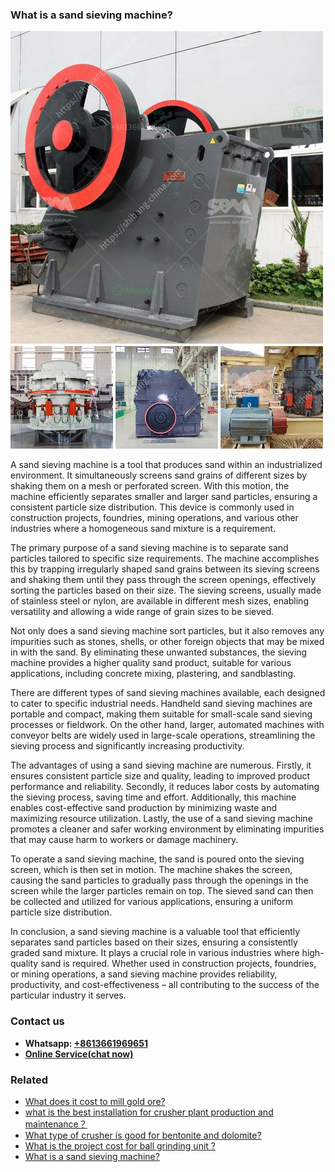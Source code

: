 <h3>What is a sand sieving machine?</h3><img src='1701743376.jpg' alt=''><p>A sand sieving machine is a tool that produces sand within an industrialized environment. It simultaneously screens sand grains of different sizes by shaking them on a mesh or perforated screen. With this motion, the machine efficiently separates smaller and larger sand particles, ensuring a consistent particle size distribution. This device is commonly used in construction projects, foundries, mining operations, and various other industries where a homogeneous sand mixture is a requirement.</p><p>The primary purpose of a sand sieving machine is to separate sand particles tailored to specific size requirements. The machine accomplishes this by trapping irregularly shaped sand grains between its sieving screens and shaking them until they pass through the screen openings, effectively sorting the particles based on their size. The sieving screens, usually made of stainless steel or nylon, are available in different mesh sizes, enabling versatility and allowing a wide range of grain sizes to be sieved.</p><p>Not only does a sand sieving machine sort particles, but it also removes any impurities such as stones, shells, or other foreign objects that may be mixed in with the sand. By eliminating these unwanted substances, the sieving machine provides a higher quality sand product, suitable for various applications, including concrete mixing, plastering, and sandblasting.</p><p>There are different types of sand sieving machines available, each designed to cater to specific industrial needs. Handheld sand sieving machines are portable and compact, making them suitable for small-scale sand sieving processes or fieldwork. On the other hand, larger, automated machines with conveyor belts are widely used in large-scale operations, streamlining the sieving process and significantly increasing productivity.</p><p>The advantages of using a sand sieving machine are numerous. Firstly, it ensures consistent particle size and quality, leading to improved product performance and reliability. Secondly, it reduces labor costs by automating the sieving process, saving time and effort. Additionally, this machine enables cost-effective sand production by minimizing waste and maximizing resource utilization. Lastly, the use of a sand sieving machine promotes a cleaner and safer working environment by eliminating impurities that may cause harm to workers or damage machinery.</p><p>To operate a sand sieving machine, the sand is poured onto the sieving screen, which is then set in motion. The machine shakes the screen, causing the sand particles to gradually pass through the openings in the screen while the larger particles remain on top. The sieved sand can then be collected and utilized for various applications, ensuring a uniform particle size distribution.</p><p>In conclusion, a sand sieving machine is a valuable tool that efficiently separates sand particles based on their sizes, ensuring a consistently graded sand mixture. It plays a crucial role in various industries where high-quality sand is required. Whether used in construction projects, foundries, or mining operations, a sand sieving machine provides reliability, productivity, and cost-effectiveness – all contributing to the success of the particular industry it serves.</p><h3>Contact us</h3><ul><li><strong>Whatsapp:&nbsp;<a href="https://wa.me/8613661969651">+8613661969651</a></strong></li><li><a href="https://swt.shibang-china.com/?git&amp;zhl&amp;What is a sand sieving machine"><strong>Online Service(chat now)</strong></a></li></ul><h3>Related</h3><ul><li><a href='What does it cost to mill gold ore.md'>What does it cost to mill gold ore?</a></li><li><a href='what is the best installation for crusher plant production and maintenance？.md'>what is the best installation for crusher plant production and maintenance？</a></li><li><a href='What type of crusher is good for bentonite and dolomite.md'>What type of crusher is good for bentonite and dolomite?</a></li><li><a href='What is the project cost for ball grinding unit .md'>What is the project cost for ball grinding unit ?</a></li><li><a href='What is a sand sieving machine.md'>What is a sand sieving machine?</a></li></ul>